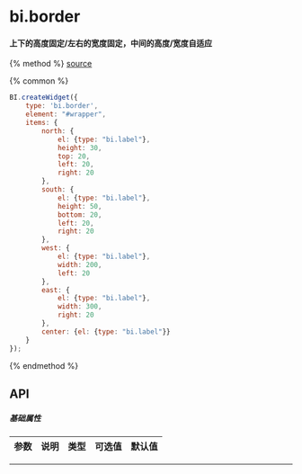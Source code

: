# bi.border

#### 上下的高度固定/左右的宽度固定，中间的高度/宽度自适应

{% method %}
[source](https://jsfiddle.net/fineui/qtdsdegp/)

{% common %}
```javascript
BI.createWidget({
    type: 'bi.border',
    element: "#wrapper",
    items: {
        north: {
            el: {type: "bi.label"},
            height: 30,
            top: 20,
            left: 20,
            right: 20
        },
        south: {
            el: {type: "bi.label"},
            height: 50,
            bottom: 20,
            left: 20,
            right: 20
        },
        west: {
            el: {type: "bi.label"},
            width: 200,
            left: 20
        },
        east: {
            el: {type: "bi.label"},
            width: 300,
            right: 20
        },
        center: {el: {type: "bi.label"}}
    }
});

```

{% endmethod %}


## API
##### 基础属性

| 参数    | 说明                           | 类型       | 可选值 | 默认值
| :------ |:-------------                  | :-----     | :----|:----

---